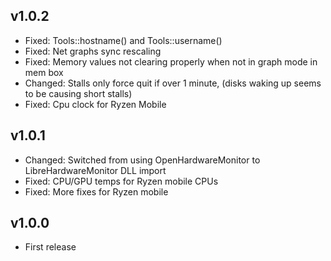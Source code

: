 ## v1.0.2

* Fixed: Tools::hostname() and Tools::username()
* Fixed: Net graphs sync rescaling
* Fixed: Memory values not clearing properly when not in graph mode in mem box
* Changed: Stalls only force quit if over 1 minute, (disks waking up seems to be causing short stalls)
* Fixed: Cpu clock for Ryzen Mobile

## v1.0.1

* Changed: Switched from using OpenHardwareMonitor to LibreHardwareMonitor DLL import
* Fixed: CPU/GPU temps for Ryzen mobile CPUs
* Fixed: More fixes for Ryzen mobile

## v1.0.0

* First release
